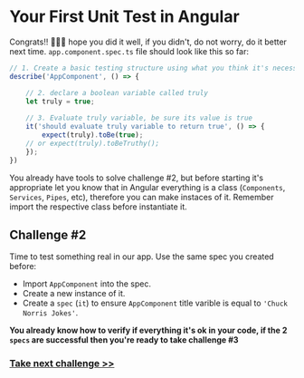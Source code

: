# Your First Unit Test in Angular

Congrats!! 🎉🎉🎉 hope you did it well, if you didn't, do not worry, do it better next time. `app.component.spec.ts` file should look like this so far: 

```js
// 1. Create a basic testing structure using what you think it's necessary
describe('AppComponent', () => {

	// 2. declare a boolean variable called truly 
	let truly = true;
  
	// 3. Evaluate truly variable, be sure its value is true
	it('should evaluate truly variable to return true', () => {
		expect(truly).toBe(true);
    // or expect(truly).toBeTruthy();
	});
})
```

You already have tools to solve challenge #2, but before starting it's appropriate let you know that in Angular everything is a class (`Components`, `Services`, `Pipes`, etc), therefore you can make instaces of it. Remember import the respective class before instantiate it.

## Challenge #2

Time to test something real in our app. Use the same spec you created before:

- Import `AppComponent` into the spec.
- Create a new instance of it.
- Create a `spec` (`it`) to ensure `AppComponent` title varible is equal to `'Chuck Norris Jokes'`.

**You already know how to verify if everything it's ok in your code, if the 2 `specs` are successful then you're ready to take challenge #3**

### [Take next challenge >>](https://github.com/jevvilla/Workshop-ATesting/tree/3#your-first-unit-test-in-angular)
